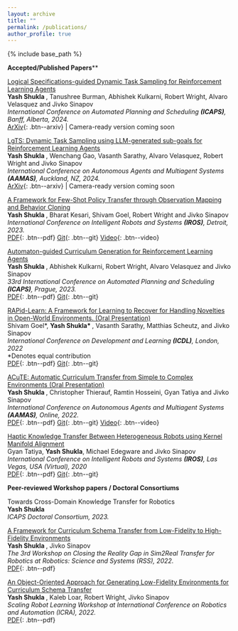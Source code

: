 ```yaml
---
layout: archive
title: ""
permalink: /publications/
author_profile: true
---
```

{% include base_path %}

**Accepted/Published Papers****

[Logical Specifications-guided Dynamic Task Sampling for Reinforcement Learning Agents](https://arxiv.org/abs/2402.03678)<br>
<b> Yash Shukla </b>, Tanushree Burman, Abhishek Kulkarni, Robert Wright, Alvaro Velasquez and Jivko Sinapov <br>
<i> International Conference on Automated Planning and Scheduling **(ICAPS)**, Banff, Alberta, 2024. </i> <br>
[ArXiv](https://arxiv.org/abs/2402.03678){: .btn--arxiv} | Camera-ready version coming soon


[LgTS: Dynamic Task Sampling using LLM-generated sub-goals for Reinforcement Learning Agents](https://arxiv.org/pdf/2310.09454.pdf)<br>
<b> Yash Shukla </b>, Wenchang Gao, Vasanth Sarathy, Alvaro Velasquez, Robert Wright and Jivko Sinapov <br>
<i> International Conference on Autonomous Agents and Multiagent Systems **(AAMAS)**, Auckland, NZ, 2024. </i> <br>
[ArXiv](https://arxiv.org/abs/2310.09454){: .btn--arxiv} | Camera-ready version coming soon


[A Framework for Few-Shot Policy Transfer through Observation Mapping and Behavior Cloning](http://shukla-yash.github.io/files/IROS_23.pdf) <br>
<b> Yash Shukla </b>, Bharat Kesari, Shivam Goel, Robert Wright and Jivko Sinapov <br>
<i> International Conference on Intelligent Robots and Systems **(IROS)**, Detroit, 2023. </i> <br>
[PDF](http://shukla-yash.github.io/files/IROS_23.pdf){: .btn--pdf} [Git](https://github.com/shukla-yash/Few-Shot-Policy-Transfer){: .btn--git} [Video](https://youtu.be/hM3LeOyo8Fw?si=EvfzmfHuTgsBVAc7){: .btn--video}

[Automaton-guided Curriculum Generation for Reinforcement Learning Agents](http://shukla-yash.github.io/files/icaps-paper.pdf) <br>
<b> Yash Shukla </b>, Abhishek Kulkarni, Robert Wright, Alvaro Velasquez and Jivko Sinapov <br>
<i> 33rd International Conference on Automated Planning and Scheduling **(ICAPS)**, Prague, 2023. </i> <br>
[PDF](http://shukla-yash.github.io/files/icaps-paper.pdf){: .btn--pdf} [Git](https://github.com/tufts-ai-robotics-group/Automaton-guided-CL){: .btn--git}


[RAPid-Learn: A Framework for Learning to Recover for Handling Novelties in Open-World Environments. (Oral Presentation)](http://shukla-yash.github.io/files/Rapid_learn.pdf)<br>
Shivam Goel*, <b> Yash Shukla* </b>, Vasanth Sarathy, Matthias Scheutz, and Jivko Sinapov <br>
<i> International Conference on Development and Learning **(ICDL)**, London, 2022 </i> <br>
*Denotes equal contribution <br>
[PDF](http://shukla-yash.github.io/files/Rapid_learn.pdf){: .btn--pdf} [Git](https://github.com/goelshivam1210/RAPid-Learn){: .btn--git}


[ACuTE: Automatic Curriculum Transfer from Simple to Complex Environments (Oral Presentation)](http://shukla-yash.github.io/files/ACuTE_AAMAS_2022.pdf) <br>
<b> Yash Shukla </b>, Christopher Thierauf, Ramtin Hosseini, Gyan Tatiya and Jivko Sinapov <br>
<i> International Conference on Autonomous Agents and Multiagent Systems **(AAMAS)**, Online, 2022. </i> <br>
[PDF](http://shukla-yash.github.io/files/ACuTE_AAMAS_2022.pdf){: .btn--pdf} [Git](https://github.com/tufts-ai-robotics-group/ACuTE){: .btn--git} [Video](https://www.youtube.com/watch?v=QkRdRV-b2EQ&t=1s){: .btn--video}

[Haptic Knowledge Transfer Between Heterogeneous Robots using Kernel Manifold Alignment](http://shukla-yash.github.io/files/IROS_2020.pdf) <br>
Gyan Tatiya, <b>Yash Shukla</b>, Michael Edegware and Jivko Sinapov <br>
<i>International Conference on Intelligent Robots and Systems **(IROS)**, Las Vegas, USA (Virtual), 2020
</i> <br>
[PDF](http://shukla-yash.github.io/files/IROS_2020.pdf){: .btn--pdf} [Git](https://github.com/gtatiya/Haptic-Knowledge-Transfer-KEMA){: .btn--git} 



<b> Peer-reviewed Workshop papers / Doctoral Consortiums </b>


Towards Cross-Domain Knowledge Transfer for Robotics<br>
<b> Yash Shukla </b> <br>
 <i>ICAPS Doctoral Consortium, 2023. </i><br>


[A Framework for Curriculum Schema Transfer from Low-Fidelity to High-Fidelity Environments](http://shukla-yash.github.io/files/Sim2Real_RSS.pdf)<br>
<b> Yash Shukla </b>, Jivko Sinapov <br>
 <i>The 3rd Workshop on Closing the Reality Gap in Sim2Real Transfer for Robotics at Robotics: Science and Systems (RSS), 2022. </i><br>
[PDF](http://shukla-yash.github.io/files/Sim2Real_RSS.pdf){: .btn--pdf} 


[An Object-Oriented Approach for Generating Low-Fidelity Environments for Curriculum Schema Transfer](https://yshukla.com/files/LF_Generation_SRL.pdf) <br>
<b> Yash Shukla </b>, Kaleb Loar, Robert Wright, Jivko Sinapov <br>
 <i> Scaling Robot Learning Workshop at International Conference on Robotics and Automation (ICRA), 2022. </i> <br>
 [PDF](http://shukla-yash.github.io/files/LF_Generation_SRL.pdf){: .btn--pdf} 




